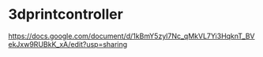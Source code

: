 # 3dprintcontroller
https://docs.google.com/document/d/1kBmY5zyl7Nc_qMkVL7Yi3HqknT_BVekJxw9RUBkK_xA/edit?usp=sharing

